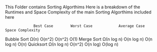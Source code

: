 This Folder contains Sorting Algorthims
Here is a breakdown of the Runtimes and Space Complexity of the main Sorting Algorthims included here


                 Best Case	      Worst Case	        Average Case	        Space Complexity
Bubble Sort	      Ω(n)	            O(n^2)	              O(n^2)	                O(1)
Merge Sort	      Ω(n log n)	    O(n log n)	          O(n log n)	            O(n)
Quicksort	      Ω(n log n)	    O(n^2)	              O(n log)	                O(log n)
